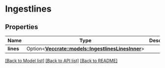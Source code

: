 # Ingestlines

## Properties

Name | Type | Description | Notes
------------ | ------------- | ------------- | -------------
**lines** | Option<[**Vec<crate::models::IngestlinesLinesInner>**](ingestlines_lines_inner.md)> |  | [optional]

[[Back to Model list]](../README.md#documentation-for-models) [[Back to API list]](../README.md#documentation-for-api-endpoints) [[Back to README]](../README.md)


